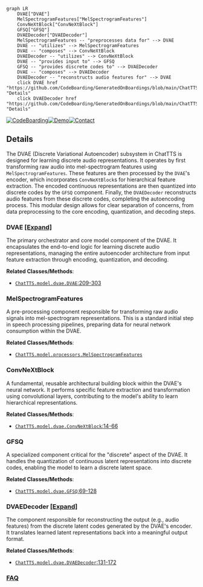 ```mermaid
graph LR
    DVAE["DVAE"]
    MelSpectrogramFeatures["MelSpectrogramFeatures"]
    ConvNeXtBlock["ConvNeXtBlock"]
    GFSQ["GFSQ"]
    DVAEDecoder["DVAEDecoder"]
    MelSpectrogramFeatures -- "preprocesses data for" --> DVAE
    DVAE -- "utilizes" --> MelSpectrogramFeatures
    DVAE -- "composes" --> ConvNeXtBlock
    DVAEDecoder -- "utilizes" --> ConvNeXtBlock
    DVAE -- "provides input to" --> GFSQ
    GFSQ -- "provides discrete codes to" --> DVAEDecoder
    DVAE -- "composes" --> DVAEDecoder
    DVAEDecoder -- "reconstructs audio features for" --> DVAE
    click DVAE href "https://github.com/CodeBoarding/GeneratedOnBoardings/blob/main/ChatTTS/DVAE.md" "Details"
    click DVAEDecoder href "https://github.com/CodeBoarding/GeneratedOnBoardings/blob/main/ChatTTS/DVAEDecoder.md" "Details"
```

[![CodeBoarding](https://img.shields.io/badge/Generated%20by-CodeBoarding-9cf?style=flat-square)](https://github.com/CodeBoarding/CodeBoarding)[![Demo](https://img.shields.io/badge/Try%20our-Demo-blue?style=flat-square)](https://www.codeboarding.org/demo)[![Contact](https://img.shields.io/badge/Contact%20us%20-%20contact@codeboarding.org-lightgrey?style=flat-square)](mailto:contact@codeboarding.org)

## Details

The DVAE (Discrete Variational Autoencoder) subsystem in ChatTTS is designed for learning discrete audio representations. It operates by first transforming raw audio into mel-spectrogram features using `MelSpectrogramFeatures`. These features are then processed by the `DVAE`'s encoder, which incorporates `ConvNeXtBlock`s for hierarchical feature extraction. The encoded continuous representations are then quantized into discrete codes by the `GFSQ` component. Finally, the `DVAEDecoder` reconstructs audio features from these discrete codes, completing the autoencoding process. This modular design allows for clear separation of concerns, from data preprocessing to the core encoding, quantization, and decoding steps.

### DVAE [[Expand]](./DVAE.md)
The primary orchestrator and core model component of the DVAE. It encapsulates the end-to-end logic for learning discrete audio representations, managing the entire autoencoder architecture from input feature extraction through encoding, quantization, and decoding.


**Related Classes/Methods**:

- <a href="git@github.com:2noise/ChatTTS.git/blob/main/temp/66139c40963e46aca2622f4704dac99e/ChatTTS/model/dvae.py#L209-L303" target="_blank" rel="noopener noreferrer">`ChatTTS.model.dvae.DVAE`:209-303</a>


### MelSpectrogramFeatures
A pre-processing component responsible for transforming raw audio signals into mel-spectrogram representations. This is a standard initial step in speech processing pipelines, preparing data for neural network consumption within the DVAE.


**Related Classes/Methods**:

- <a href="git@github.com:2noise/ChatTTS.git/blob/main/temp/66139c40963e46aca2622f4704dac99e/ChatTTS/model/processors.py" target="_blank" rel="noopener noreferrer">`ChatTTS.model.processors.MelSpectrogramFeatures`</a>


### ConvNeXtBlock
A fundamental, reusable architectural building block within the DVAE's neural network. It performs specific feature extraction and transformation using convolutional layers, contributing to the model's ability to learn hierarchical representations.


**Related Classes/Methods**:

- <a href="git@github.com:2noise/ChatTTS.git/blob/main/temp/66139c40963e46aca2622f4704dac99e/ChatTTS/model/dvae.py#L14-L66" target="_blank" rel="noopener noreferrer">`ChatTTS.model.dvae.ConvNeXtBlock`:14-66</a>


### GFSQ
A specialized component critical for the "discrete" aspect of the DVAE. It handles the quantization of continuous latent representations into discrete codes, enabling the model to learn a discrete latent space.


**Related Classes/Methods**:

- <a href="git@github.com:2noise/ChatTTS.git/blob/main/temp/66139c40963e46aca2622f4704dac99e/ChatTTS/model/dvae.py#L69-L128" target="_blank" rel="noopener noreferrer">`ChatTTS.model.dvae.GFSQ`:69-128</a>


### DVAEDecoder [[Expand]](./DVAEDecoder.md)
The component responsible for reconstructing the output (e.g., audio features) from the discrete latent codes generated by the DVAE's encoder. It translates learned latent representations back into a meaningful output format.


**Related Classes/Methods**:

- <a href="git@github.com:2noise/ChatTTS.git/blob/main/temp/66139c40963e46aca2622f4704dac99e/ChatTTS/model/dvae.py#L131-L172" target="_blank" rel="noopener noreferrer">`ChatTTS.model.dvae.DVAEDecoder`:131-172</a>




### [FAQ](https://github.com/CodeBoarding/GeneratedOnBoardings/tree/main?tab=readme-ov-file#faq)
